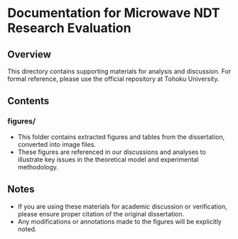 # Documentation for Microwave NDT Research Evaluation

## Overview

This directory contains supporting materials for analysis and discussion. For formal reference, please use the official repository at Tohoku University.

## Contents

### figures/
- This folder contains extracted figures and tables from the dissertation, converted into image files.
- These figures are referenced in our discussions and analyses to illustrate key issues in the theoretical model and experimental methodology.

## Notes
- If you are using these materials for academic discussion or verification, please ensure proper citation of the original dissertation.
- Any modifications or annotations made to the figures will be explicitly noted.


